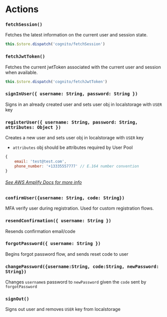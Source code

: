 # Actions

### `fetchSession()`
Fetches the latest information on the current user and session state.

```js
this.$store.dispatch('cognito/fetchSession')
```

### `fetchJwtToken()`

Fetches the current jwtToken associated with the current user and session when available.

```js
this.$store.dispatch('cognito/fetchJwtToken')
```

### `signInUser({ username: String, password: String })`
Signs in an already created user and sets user obj in localstorage with `USER` key

### `registerUser({ username: String, password: String, attributes: Object })`
Creates a new user and sets user obj in localstorage with `USER` key
* `attributes` obj should be attributes required by User Pool
```js
{
    email: 'test@test.com',
    phone_number: '+13335557777' // E.164 number convention
}
```
###### [See AWS Amplify Docs for more info](https://aws-amplify.github.io/amplify-js/media/authentication_guide#sign-up)

### `confirmUser({username: String, code: String})`
MFA verify user during registration. Used for custom registration flows.

### `resendConfirmation({ username: String })`
Resends confirmation email/code

### `forgotPassword({ username: String })`
Begins forgot password flow, and sends reset code to user

### `changePassword({username:String, code:String, newPassword: String})`
Changes `username`s password to `newPassword` given the `code` sent by `forgotPassword`

### `signOut()`
Signs out user and removes `USER` key from localstorage

